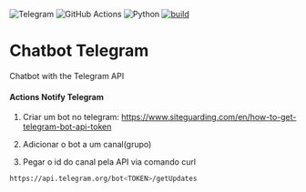 <img alt="Telegram" src="https://img.shields.io/badge/Telegram-2CA5E0?style=for-the-badge&logo=telegram&logoColor=white" /> <img alt="GitHub Actions" src="https://img.shields.io/badge/github%20actions%20-%232671E5.svg?&style=for-the-badge&logo=github%20actions&logoColor=white"/> <img alt="Python" src="https://img.shields.io/badge/python%20-%2314354C.svg?&style=for-the-badge&logo=python&logoColor=white"/> [![build](https://img.shields.io/wercker/build/wercker/go-wercker-api.svg)](https://github.com/LucasRejanio/chatbot-telegram/actions)

# Chatbot Telegram
Chatbot with the Telegram API

#### Actions Notify Telegram

1. Criar um bot no telegram:
https://www.siteguarding.com/en/how-to-get-telegram-bot-api-token

2. Adicionar o bot a um canal(grupo)
3. Pegar o id do canal pela API via comando curl
```bash
https://api.telegram.org/bot<TOKEN>/getUpdates
```

